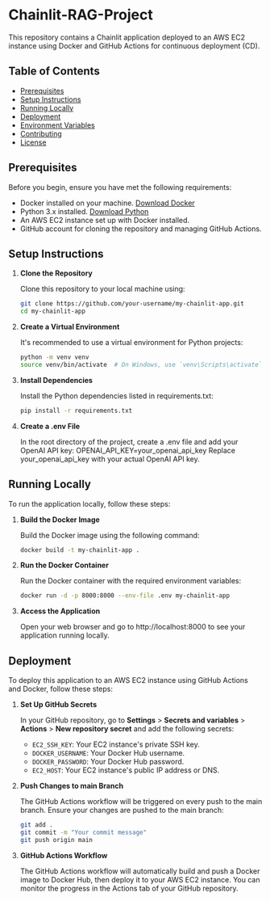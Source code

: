 # Chainlit-RAG-Project

This repository contains a Chainlit application deployed to an AWS EC2 instance using Docker and GitHub Actions for continuous deployment (CD).

## Table of Contents

- [Prerequisites](#prerequisites)
- [Setup Instructions](#setup-instructions)
- [Running Locally](#running-locally)
- [Deployment](#deployment)
- [Environment Variables](#environment-variables)
- [Contributing](#contributing)
- [License](#license)

## Prerequisites

Before you begin, ensure you have met the following requirements:

- Docker installed on your machine. [Download Docker](https://docs.docker.com/get-docker/)
- Python 3.x installed. [Download Python](https://www.python.org/downloads/)
- An AWS EC2 instance set up with Docker installed.
- GitHub account for cloning the repository and managing GitHub Actions.

## Setup Instructions

1. **Clone the Repository**

   Clone this repository to your local machine using:

   ```bash
   git clone https://github.com/your-username/my-chainlit-app.git
   cd my-chainlit-app
2. **Create a Virtual Environment**

   It's recommended to use a virtual environment for Python projects:

   ```bash
   python -m venv venv
   source venv/bin/activate  # On Windows, use `venv\Scripts\activate`
3. **Install Dependencies**

   Install the Python dependencies listed in requirements.txt:
   ```bash
   pip install -r requirements.txt
4. **Create a .env File**

   In the root directory of the project, create a .env file and add your OpenAI API key:
   OPENAI_API_KEY=your_openai_api_key
   Replace your_openai_api_key with your actual OpenAI API key.

## Running Locally

To run the application locally, follow these steps:

1. **Build the Docker Image**

   Build the Docker image using the following command:

   ```bash
   docker build -t my-chainlit-app .
2. **Run the Docker Container**

   Run the Docker container with the required environment variables:

   ```bash
   docker run -d -p 8000:8000 --env-file .env my-chainlit-app
3. **Access the Application**

   Open your web browser and go to http://localhost:8000 to see your application running locally.

## Deployment

To deploy this application to an AWS EC2 instance using GitHub Actions and Docker, follow these steps:

1. **Set Up GitHub Secrets**

   In your GitHub repository, go to **Settings** > **Secrets and variables** > **Actions** > **New repository secret** and add the following secrets:

   - `EC2_SSH_KEY`: Your EC2 instance's private SSH key.
   - `DOCKER_USERNAME`: Your Docker Hub username.
   - `DOCKER_PASSWORD`: Your Docker Hub password.
   - `EC2_HOST`: Your EC2 instance's public IP address or DNS.
2. **Push Changes to main Branch**

   The GitHub Actions workflow will be triggered on every push to the main branch. Ensure your changes are pushed to the main branch:
   ```bash
   git add .
   git commit -m "Your commit message"
   git push origin main
3. **GitHub Actions Workflow**

   The GitHub Actions workflow will automatically build and push a Docker image to Docker Hub, then deploy it to your AWS EC2 instance. You can monitor the progress in the Actions tab of    your GitHub repository.

